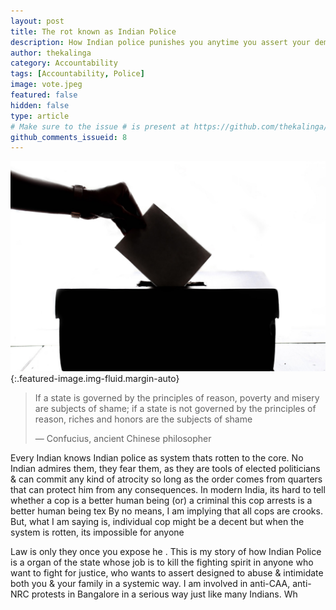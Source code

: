 ```yaml
---
layout: post
title: The rot known as Indian Police
description: How Indian police punishes you anytime you assert your democratic right
author: thekalinga
category: Accountability
tags: [Accountability, Police]
image: vote.jpeg
featured: false
hidden: false
type: article
# Make sure to the issue # is present at https://github.com/thekalinga/thekalinga.in-comments/issues
github_comments_issueid: 8
---
```


![{{page.title}}](vote.jpeg){:.featured-image.img-fluid.margin-auto}

> If a state is governed by the principles of reason, poverty and misery are subjects of shame; if a state is not governed by the principles of reason, riches and honors are the subjects of shame
>
> — Confucius, ancient Chinese philosopher

Every Indian knows Indian police as system thats rotten to the core. No Indian admires them, they fear them, as they are tools of elected politicians & can commit any kind of atrocity so long as the order comes from quarters that can protect him from any consequences. In modern India, its hard to tell whether a cop is a better human being (or) a criminal this cop arrests is a better human being
tex
By no means, I am implying that all cops are crooks. But, what I am saying is, individual cop might be a decent but when the system is rotten, its impossible for anyone 

Law is only they once you expose he . This is my story of how Indian Police is a organ of the state whose job is to kill the fighting spirit in anyone who want to fight for justice, who wants to assert designed to abuse & intimidate both you & your family in a systemic way. I am involved in anti-CAA, anti-NRC protests in Bangalore in a serious way just like many Indians. Wh
